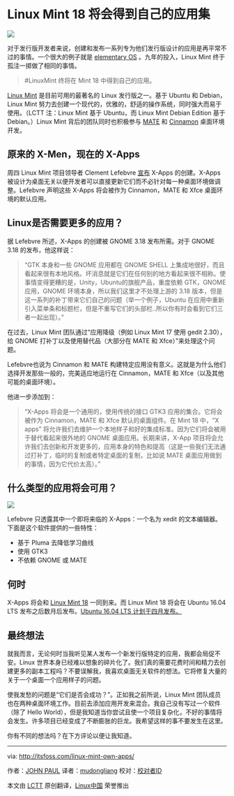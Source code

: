 Linux Mint 18 将会得到自己的应用集
=============================================

![](http://itsfoss.com/wp-content/uploads/2016/01/Linux-Mint-apps.jpg)

对于发行版开发者来说，创建和发布一系列专为他们发行版设计的应用是再平常不过的事情。一个很大的例子就是 [elementary OS](https://elementary.io/) 。九年的投入，Linux Mint 终于孤注一掷做了相同的事情。

>#LinuxMint 终将在 Mint 18 中得到自己的应用。

[Linux Mint](http://www.linuxmint.com/) 是目前可用的最著名的 Linux 发行版之一。基于 Ubuntu 和 Debian，Linux Mint 努力去创建一个现代的，优雅的，舒适的操作系统，同时强大而易于使用。（LCTT 注：Linux Mint 基于 Ubuntu，而 Linux Mint Debian Edition 基于 Debian。）Linux Mint 背后的团队同时也积极参与 [MATE](http://itsfoss.com/install-mate-desktop-ubuntu-14-04/) 和 [Cinnamon](http://itsfoss.com/install-cinnamon-ubuntu-14-04/) 桌面环境开发。

## 原来的 X-Men，现在的 X-Apps

周四 Linux Mint 项目领导者 Clement Lefebvre [宣布](http://blog.linuxmint.com/?p=2985) X-Apps 的创建。X-Apps 被设计为桌面无关以便开发者可以直接更新它们而不必针对每一种桌面环境做调整。Lefebvre 声明这些 X-Apps 将会被作为 Cinnamon，MATE 和 Xfce 桌面环境的默认应用。

## Linux是否需要更多的应用？

据 Lefebvre 所述，X-Apps 的创建被 GNOME 3.18 发布所需。对于 GNOME 3.18 的发布，他这样说：

> “GTK 本身和一些 GNOME 应用都在 GNOME SHELL 上集成地很好，而且看起来很有本地风格。坏消息就是它们在任何别的地方看起来很不相称。使事情变得更糟的是，Unity，Ubuntu的旗舰产品，重度依赖 GTK，GNOME 应用，GNOME 环境本身，所以我们这里才不处理上游的 3.18 版本，但是这一系列的补丁带来它们自己的问题（举一个例子，Ubuntu 在应用中重新引入菜单条和标题栏，但是不重写它们的头部栏..所以你有时会看到它们三者一起出现）。”

在过去，Linux Mint 团队通过“应用降级（例如 Linux Mint 17 使用 gedit 2.30），给 GNOME 打补丁以及使用替代品（大部分在 MATE 和 Xfce）”来处理这个问题。

Lefebvre也说为 Cinnamon 和 MATE 构建特定应用没有意义。这就是为什么他们选择开发那些一般的，完美适应地运行在 Cinnamon，MATE 和 Xfce（以及其他可能的桌面环境）。

他进一步添加到：

>“X-Apps 将会是一个通用的，使用传统的接口 GTK3 应用的集合。它将会被作为 Cinnamon，MATE 和 Xfce 默认的桌面组件。在 Mint 18 中，“X apps” 将允许我们去维护一个本地样子和好的集成标准。因为它们将会被用于替代看起来很外地的 GNOME 桌面应用。长期来讲，X-App 项目将会允许我们去创新和开发更多的，应用本身的特色和提高（这是一些我们无法通过打补丁，临时的复制或者特定桌面的复制，比如说 MATE 桌面应用做到的事情，因为它代价太高）。”

## 什么类型的应用将会可用？

![](http://itsfoss.com/wp-content/uploads/2016/01/xedit.png)

Lefebvre 只透露其中一个即将来临的 X-Apps：一个名为 xedit 的文本编辑器。下面是这个软件提供的一些特性：

- 基于 Pluma 去降低学习曲线
- 使用 GTK3
- 不依赖 GNOME 或 MATE

## 何时

X-Apps 将会和 [Linux Mint 18](http://itsfoss.com/linux-mint-18-codenamed-sarah/) 一同到来。而 Linux Mint 18 将会在 Ubuntu 16.04 LTS 发布之后数月后发布。[Ubuntu 16.04 LTS 计划于四月发布。](http://itsfoss.com/ubuntu-1604-release-schedule/)

## 最终想法

就我而言，无论何时当我听见某人发布一个新发行版特定的应用，我都会局促不安。Linux 世界本身已经难以想象的碎片化了。我们真的需要花费时间和精力去创建更多的副本工程吗？不要误解我，我喜欢桌面无关软件的想法。它将修复大量的关于一个桌面一个应用样子的问题。

使我发愁的问题是“它们是否会成功？”。正如我之前所说，Linux Mint 团队成员也在两种桌面环境工作。目前去添加应用开发来混合。我自己没有写过一个软件（除了 Hello World），但是我知道当你尝试且使一个项目复杂化，不好的事情将会发生。许多项目已经变成了不断膨胀的巨龙。我希望这样的事不要发生在这里。

你有不同的想法吗？在下方评论以便让我知道。

------------------------------------------------------------------------------

via: http://itsfoss.com/linux-mint-own-apps/

作者：[JOHN PAUL][a]
译者：[mudongliang](https://github.com/mudongliang)
校对：[校对者ID](https://github.com/校对者ID)

本文由 [LCTT](https://github.com/LCTT/TranslateProject) 原创翻译，[Linux中国](https://linux.cn/) 荣誉推出

[a]:http://itsfoss.com/author/john/
